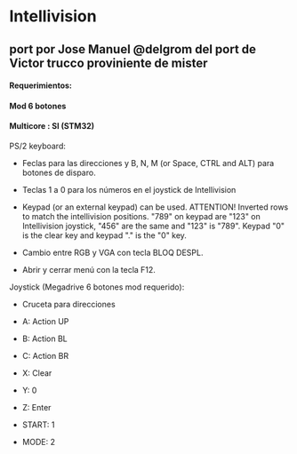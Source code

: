# Intellivision

## port por Jose Manuel @delgrom del port de Victor trucco proviniente de mister

#### Requerimientos:

#### Mod 6 botones

#### Multicore : SI (STM32)

PS/2 keyboard:

- Feclas para las direcciones y B, N, M (or Space, CTRL and ALT) para botones de disparo. 

- Teclas 1 a 0 para los números en el joystick de Intellivision

- Keypad (or an external keypad) can be used. ATTENTION! Inverted rows to match the intellivision positions. "789" on keypad are "123" on Intellivision joystick, "456" are the same and "123" is "789". Keypad "0" is the clear key and keypad "." is the "0" key.

- Cambio entre RGB y VGA con tecla BLOQ DESPL.

- Abrir y cerrar menú con la tecla F12.

Joystick (Megadrive 6 botones mod requerido):

- Cruceta para direcciones

- A: Action UP

- B: Action BL

- C: Action BR

- X: Clear

- Y: 0

- Z: Enter

- START: 1

- MODE: 2

